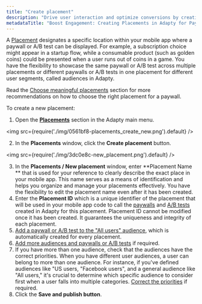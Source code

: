 ```yaml
---
title: "Create placement"
description: "Drive user interaction and optimize conversions by creating targeted placements for paywalls and A/B tests in your app with Adapty's user-friendly platform. Learn how to effortlessly deploy and manage placements for enhanced engagement"
metadataTitle: "Boost Engagement: Creating Placements in Adapty for Paywalls and A/B Tests"
---
```


A [Placement](placements) designates a specific location within your mobile app where a paywall or A/B test can be displayed. For example, a subscription choice might appear in a startup flow, while a consumable product (such as golden coins) could be presented when a user runs out of coins in a game. You have the flexibility to showcase the same paywall or A/B test across multiple placements or different paywalls or A/B tests in one placement for different user segments, called audiences in Adapty. 

Read the [Choose meaningful placements](choose-meaningful-placements) section for more recommendations on how to choose the right placement for a paywall.

To create a new placement:

1. Open the **[Placements](https://app.adapty.io/placements)** section in the Adapty main menu.

   
<img
  src={require('./img/0561bf8-placements_create_new.png').default}
/>



2. In the **Placements** window, click the **Create placement** button.

   
<img
  src={require('./img/3dc0e8c-new_placement.png').default}
/>



3. In the **Placements / New placement** window, enter **Placement Name ** that is used for your reference to clearly describe the exact place in your mobile app. This name serves as a means of identification and helps you organize and manage your placements effectively. You have the flexibility to edit the placement name even after it has been created.
4. Enter the **Placement ID** which is a unique identifier of the placement that will be used in your mobile app code to call the [paywalls](paywalls) and [A/B tests](ab-tests) created in Adapty for this placement.  Placement ID cannot be modified once it has been created. It guarantees the uniqueness and integrity of each placement. 
5. [Add a paywall or A/B test to the "All users" audience](add-audience-paywall-ab-test), which is automatically created for every placement.
6. [Add more audiences and paywalls or A/B tests](add-audience-paywall-ab-test) if required.
7. If you have more than one audience, check that the audiences have the correct priorities. When you have different user audiences, a user can belong to more than one audience. For instance, if you've defined audiences like "US users, "Facebook users", and a general audience like "All users," it's crucial to determine which specific audience to consider first when a user falls into multiple categories. [Correct the priorities](change-audience-priority) if required.
8. Click the **Save and publish button**.